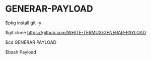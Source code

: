 # GENERAR-PAYLOAD

$pkg install git -y

$git clone https://github.com/WHITE-TERMUX/GENERAR-PAYLOAD

$cd GENERAR PAYLOAD

$bash Payload
